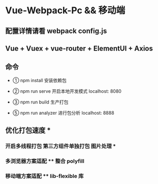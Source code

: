# Vue-Webpack-Pc && 移动端

## 配置详情请看 webpack config.js

## Vue + Vuex + vue-router + ElementUI + Axios

## 命令

+ ① npm install 安装依赖包

+ ② npm run serve 开启本地开发模式  localhost: 8080

+ ③ npm run build 生产打包

+ ⑤ npm run analyzer 进行包分析 localhost: 8888

## 优化打包速度 *

### 开启多线程打包 第三方组件单独打包  图片处理 *

### 多浏览器方案适配  ** 整合 polyfill

### 移动端方案适配 ** lib-flexible 库
